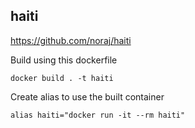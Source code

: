 haiti
---
https://github.com/noraj/haiti

Build using this dockerfile

`docker build . -t haiti`

Create alias to use the built container

`alias haiti="docker run -it --rm haiti"`

